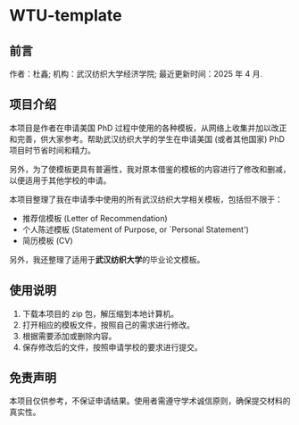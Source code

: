 # WTU-template

## 前言

作者：杜鑫;
机构：武汉纺织大学经济学院;
最近更新时间：2025 年 4 月.

## 项目介绍

本项目是作者在申请美国 PhD 过程中使用的各种模板，从网络上收集并加以改正和完善，供大家参考。帮助武汉纺织大学的学生在申请美国 (或者其他国家) PhD 项目时节省时间和精力。

另外，为了使模板更具有普遍性，我对原本借鉴的模板的内容进行了修改和删减，以便适用于其他学校的申请。

本项目整理了我在申请季中使用的所有武汉纺织大学相关模板，包括但不限于：

- 推荐信模板 (Letter of Recommendation)
- 个人陈述模板 (Statement of Purpose, or `Personal Statement')
- 简历模板 (CV)

另外，我还整理了适用于**武汉纺织大学**的毕业论文模板。

## 使用说明

1. 下载本项目的 zip 包，解压缩到本地计算机。
2. 打开相应的模板文件，按照自己的需求进行修改。
3. 根据需要添加或删除内容。
4. 保存修改后的文件，按照申请学校的要求进行提交。

## 免责声明

本项目仅供参考，不保证申请结果。使用者需遵守学术诚信原则，确保提交材料的真实性。
